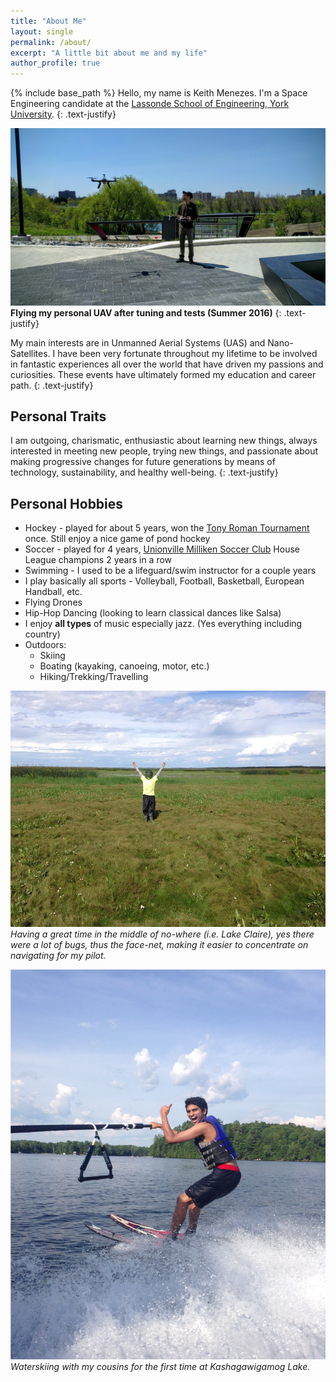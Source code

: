 ```yaml
---
title: "About Me"
layout: single
permalink: /about/
excerpt: "A little bit about me and my life"
author_profile: true
---
```


{% include base_path %}
Hello, my name is Keith Menezes. I'm a Space Engineering candidate at the [Lassonde School of Engineering, York University](http://www.lassonde.yorku.ca/).
{: .text-justify}

![Flying my personal UAV after tuning and tests (Summer 2016)](/assets/images/fly.jpg "Flying my personal UAV after tuning and tests (Summer 2016)")
__Flying my personal UAV after tuning and tests (Summer 2016)__
{: .text-justify}

My main interests are in Unmanned Aerial Systems (UAS) and Nano-Satellites. I have been very fortunate throughout my lifetime to be involved in fantastic experiences all over the world that have driven my passions and curiosities. These events have ultimately formed my education and career path.
{: .text-justify}

## Personal Traits
I am outgoing, charismatic, enthusiastic about learning new things, always interested in meeting new people, trying new things, and passionate about making progressive changes for future generations by means of technology, sustainability, and healthy well-being.
{: .text-justify}

## Personal Hobbies
* Hockey - played for about 5 years, won the [Tony Roman Tournament](http://www.tchl.org/tr/) once. Still enjoy a nice game of pond hockey
* Soccer - played for 4 years, [Unionville Milliken Soccer Club](http://www.u-msc.com/) House League champions 2 years in a row
* Swimming - I used to be a lifeguard/swim instructor for a couple years
* I play basically all sports - Volleyball, Football, Basketball, European Handball, etc.
* Flying Drones
* Hip-Hop Dancing (looking to learn classical dances like Salsa)
* I enjoy **all types** of music especially jazz. (Yes everything including country)
* Outdoors:
    * Skiing
    * Boating (kayaking, canoeing, motor, etc.)
    * Hiking/Trekking/Travelling

![Just loving the outdoors](/assets/images/justlovingtheoutdoors.jpg "Just loving the outdoors")
*Having a great time in the middle of no-where (i.e. Lake Claire), yes there were a lot of bugs, thus the face-net, making it easier to concentrate on navigating for my pilot.*

![Waterskiing at Kashagawigamog Lake](/assets/images/waterski.jpg "Waterskiing at Kashagawigamog Lake")
*Waterskiing with my cousins for the first time at Kashagawigamog Lake.*
